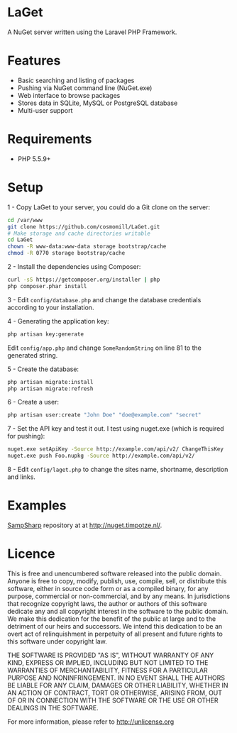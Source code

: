 LaGet
=====

A NuGet server written using the Laravel PHP Framework.

Features
========
 - Basic searching and listing of packages
 - Pushing via NuGet command line (NuGet.exe)
 - Web interface to browse packages
 - Stores data in SQLite, MySQL or PostgreSQL database
 - Multi-user support

Requirements
============
 - PHP 5.5.9+

Setup
=====

1 - Copy LaGet to your server, you could do a Git clone on the server:
```bash
cd /var/www
git clone https://github.com/cosmomill/LaGet.git
# Make storage and cache directories writable
cd LaGet
chown -R www-data:www-data storage bootstrap/cache
chmod -R 0770 storage bootstrap/cache
```

2 - Install the dependencies using Composer:
```bash
curl -sS https://getcomposer.org/installer | php
php composer.phar install
```

3 - Edit `config/database.php` and change the database credentials according to your installation.

4 - Generating the application key:
```bash
php artisan key:generate
```
Edit `config/app.php` and change `SomeRandomString` on line 81 to the generated string.

5 - Create the database:
```bash
php artisan migrate:install
php artisan migrate:refresh
```

6 - Create a user:
```bash
php artisan user:create "John Doe" "doe@example.com" "secret"
```

7 - Set the API key and test it out. I test using nuget.exe (which is required for pushing):
```bash
nuget.exe setApiKey -Source http://example.com/api/v2/ ChangeThisKey
nuget.exe push Foo.nupkg -Source http://example.com/api/v2/
```

8 - Edit `config/laget.php` to change the sites name, shortname, description and links.

Examples
========
[SampSharp](http://sampsharp.timpotze.nl/) repository at at http://nuget.timpotze.nl/.

Licence
=======
This is free and unencumbered software released into the public domain.
Anyone is free to copy, modify, publish, use, compile, sell, or
distribute this software, either in source code form or as a compiled
binary, for any purpose, commercial or non-commercial, and by any
means.
In jurisdictions that recognize copyright laws, the author or authors
of this software dedicate any and all copyright interest in the
software to the public domain. We make this dedication for the benefit
of the public at large and to the detriment of our heirs and
successors. We intend this dedication to be an overt act of
relinquishment in perpetuity of all present and future rights to this
software under copyright law.

THE SOFTWARE IS PROVIDED "AS IS", WITHOUT WARRANTY OF ANY KIND,
EXPRESS OR IMPLIED, INCLUDING BUT NOT LIMITED TO THE WARRANTIES OF
MERCHANTABILITY, FITNESS FOR A PARTICULAR PURPOSE AND NONINFRINGEMENT.
IN NO EVENT SHALL THE AUTHORS BE LIABLE FOR ANY CLAIM, DAMAGES OR
OTHER LIABILITY, WHETHER IN AN ACTION OF CONTRACT, TORT OR OTHERWISE,
ARISING FROM, OUT OF OR IN CONNECTION WITH THE SOFTWARE OR THE USE OR
OTHER DEALINGS IN THE SOFTWARE.

For more information, please refer to <http://unlicense.org>
